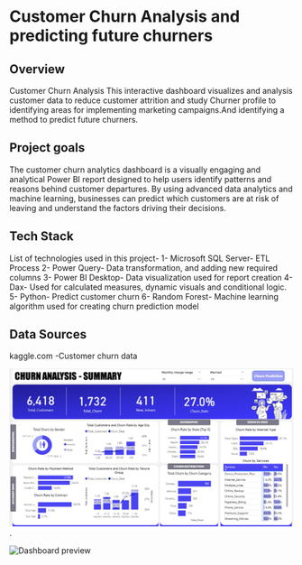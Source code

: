 # Customer Churn Analysis and predicting future churners

## Overview
Customer Churn Analysis
This interactive dashboard visualizes and analysis customer data to reduce customer attrition and study Churner profile to identifying areas for implementing marketing campaigns.And identifying a method to predict future churners.

## Project goals
The customer churn analytics dashboard is a visually engaging and analytical Power BI report designed to help users identify patterns and reasons behind customer departures. By using advanced data analytics and machine learning, businesses can predict which customers are at risk of leaving and understand the factors driving their decisions. 

## Tech Stack
List of technologies used in this project-
1- Microsoft SQL Server- ETL Process
2- Power Query- Data transformation, and adding new required columns
3- Power BI Desktop- Data visualization used for report creation
4- Dax- Used for calculated measures, dynamic visuals and conditional logic.
5- Python- Predict customer churn
6- Random Forest- Machine learning algorithm used for creating churn prediction model

## Data Sources
kaggle.com -Customer churn data

![Dashboard preview](https://github.com/Himanshi-Yadav10/ChurnAnalysis/blob/main/ChurnAnalysis%20dashboard1.png).

![Dashboard preview]()


